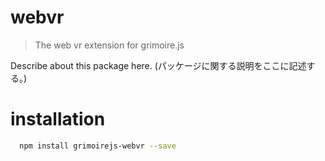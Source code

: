 # webvr
> The web vr extension for grimoire.js

Describe about this package here.
(パッケージに関する説明をここに記述する。)

# installation

```bash
  npm install grimoirejs-webvr --save
```

